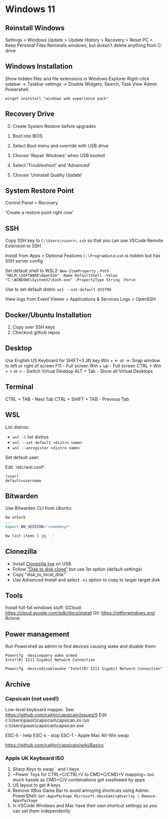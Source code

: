 # Windows 11

## Reinstall Windows
Settings > Windows Update > Update History > Recovery > Reset PC > Keep Personal Files
Reinstalls windows, but doesn't delete anything from C: drive

## Windows Installation

Show hidden files and file extensions in Windows Explorer
Right-click sidebar -> Taskbar settings -> Disable Widgets, Search, Task View
Admin Powershell:
```
winget uninstall "windows web experience pack"
```

## Recovery Drive

0. Create System Restore before upgrades

1. Boot into BIOS
2. Select Boot menu and override with USB drive
3. Choose 'Repair Windows' when USB booted
4. Select 'Troubleshoot' and 'Advanced'
5. Choose 'Uninstall Quality Update'

## System Restore Point

Control Panel > Recovery

'Create a restore point right now'

## SSH 

Copy SSH key to `C:\Users\<user>\.ssh` so that you can use
VSCode Remote Extension to SSH.

Install from Apps > Optional Features
`C:\ProgramData\ssh` is hidden but has SSH server config

Set default shell to WSL2:
`New-ItemProperty -Path "HKLM:\SOFTWARE\OpenSSH" -Name DefaultShell -Value "C:\WINDOWS\System32\bash.exe" -PropertyType String -Force`

Use to set default distro:
`wsl --set-default DISTRO`

View logs from Event Viewer > Applications & Services Logs > OpenSSH

## Docker/Ubuntu Installation

1. Copy over SSH keys
2. Checkout github repos

## Desktop

Use English US Keyboard for SHIFT+3 (#) key
Win + <- or ->: Snap window to left or right of screen
F11 - Full screen 
Win + up - Full screen
CTRL + Win + < or > - Switch Virtual Desktop
ALT + Tab - Show all Virtual Desktops 

## Terminal

CTRL + TAB - Next Tab
CTRL + SHIFT + TAB - Previous Tab

## WSL

List distros:

- `wsl -l` list distros
- `wsl --set-default <distro name>`
- `wsl --unregister <distro name>`

Set default user:

Edit  `/etc/wsl.conf':

```
[user]
default=username
```

## Bitwarden

Use Bitwarden CLI from Ubuntu:

```sh
bw unlock
...  
export BW_SESSION="<somekey>"

bw list items | jq '.'
```

## Clonezilla

- Install [Clonezilla live](https://clonezilla.org/clonezilla-live.php) on USB
- Follow ["Disk to disk clone"](https://clonezilla.org/clonezilla-live-doc.php) but use 1st option (default settings)
- Copy "disk_to_local_disk"
- Use *Advanced Install* and select `-k1` option to copy to larger target disk

## Tools

Install full-fat windows stuff:
GCloud: https://cloud.google.com/sdk/docs/install
Git: https://gitforwindows.org/
Rclone: 

## Power management

Run Powershell as admin to find devices causing wake and disable them:
```
Powercfg -devicequery wake_armed
Intel(R) I211 Gigabit Network Connection

Powercfg -devicedisablewake "Intel(R) I211 Gigabit Network Connection"
```

## Archive

### Capsicain (not used!)

Low-level keyboard mapper.
See: https://github.com/cajhin/capsicain/issues/5
Edit c:\Users\paulc\capsican\capsican.ini
run c:\Users\paulc\capsican\capsican.exe

ESC-h - help
ESC-x - stop
ESC-1 - Apple Mac Alt-Win swap

https://github.com/cajhin/capsicain/wiki/Basics

### Apple UK Keyboard ISO

1. Sharp Keys to swap ` and \ keys
2. ~Power Toys for CTRL+C/CTRL+V to CMD+C/CMD+V mapping~ too much hassle as CMD+C/V combinations get
swallowed by apps
3. US layout to get # keys
4. Remove XBox Game Bar to avoid annoying shortcuts using Admin PowerShell: `Get-AppxPackage Microsoft.XboxGamingOverlay | Remove-AppxPackage`
5. In VSCode Windows and Mac have their own shortcut settings so you can set them independently

